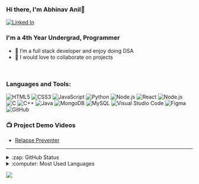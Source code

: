 ### Hi there, I'm Abhinav Anil👋

[![Linked In](https://img.shields.io/badge/Linkedin-0077B5?style=for-the-badge&logo=linkedin&logoColor=white)](https://www.linkedin.com/in/abhinav-anil-02ab35210/)
<!-- [![LeetCode](https://img.shields.io/badge/Leetcode-000000?style=for-the-badge&logo=leetcode&logoColor=yellow)](https://leetcode.com/abhinavanil9/) -->

<h3> I'm a 4th Year Undergrad, Programmer </h3>

<!-- - 🌱 I’m currently learning Node.js -->
- 👯 I’m a full stack developer and enjoy doing DSA
- 💬 I would love to collaborate on projects


<br />

### Languages and Tools:

<img alt="HTML5" src="https://img.shields.io/badge/html5%20-%23E34F26.svg?&style=for-the-badge&logo=html5&logoColor=white"/> <img alt="CSS3" src="https://img.shields.io/badge/css3%20-%231572B6.svg?&style=for-the-badge&logo=css3&logoColor=white"/>
<img alt="JavaScript" src="https://img.shields.io/badge/javascript%20-%23323330.svg?&style=for-the-badge&logo=javascript&logoColor=%23F7DF1E"/>
<img alt="Python" src="https://img.shields.io/badge/python%20-%2314354C.svg?&style=for-the-badge&logo=python&logoColor=white"/>
<img alt="Node.js" src="https://img.shields.io/badge/Node.js-43853D?style=for-the-badge&logo=node.js&logoColor=white"/>
<img alt="React" src="https://img.shields.io/badge/React-20232A?style=for-the-badge&logo=react&logoColor=61DAFB"/>
<img alt="Node.js" src="https://img.shields.io/badge/Bootstrap-563D7C?style=for-the-badge&logo=bootstrap&logoColor=white"/>
<img alt="C" src="https://img.shields.io/badge/c%20-%2300599C.svg?&style=for-the-badge&logo=c&logoColor=white"/>
<img alt="C++" src="https://img.shields.io/badge/c++%20-%2300599C.svg?&style=for-the-badge&logo=c%2B%2B&ogoColor=white"/>
<img alt="Java" src="https://img.shields.io/badge/Java-ED8B00?style=for-the-badge&logo=java&logoColor=white"/>
<img alt="MongoDB" src="https://img.shields.io/badge/MongoDB-4EA94B?style=for-the-badge&logo=mongodb&logoColor=white"/>
<img alt="MySQL" src="https://img.shields.io/badge/MySQL-005C84?style=for-the-badge&logo=mysql&logoColor=white"/>
<img alt="Visual Studio Code" src="https://img.shields.io/badge/Visual%20Studio%20Code-0078d7.svg?&style=for-the-badge&logo=visual-studio-code&logoColor=white"/>
<img alt="Figma" src="https://img.shields.io/badge/figma%20-%23F24E1E.svg?&style=for-the-badge&logo=figma&logoColor=white"/>
<img alt="GitHub" src="https://img.shields.io/badge/github%20-%23121011.svg?&style=for-the-badge&logo=github&logoColor=white"/>

<!-- ## ![Abhinav's GitHub Activity Graph](https://activity-graph.herokuapp.com/graph?username=Abhinav-22&theme=minimal) -->

### 📺 Project Demo Videos

- [Relapse Preventer](https://www.youtube.com/watch?v=UfT9Hx-U2ic&ab_channel=AbhinavAnil)

---

<details>
  <summary>:zap: GitHub Status</summary>

![Abhinav's GitHub stats](https://github-readme-stats.vercel.app/api?username=Abhinav-22)

</details>
<details>
  <summary>:computer: Most Used Languages </summary>

![Top Langs](https://github-readme-stats.vercel.app/api/top-langs/?username=Abhinav-22&langs_count=4)

</details>

![](https://komarev.com/ghpvc/?username=Abhinav-22-s&color=7F00FF)
